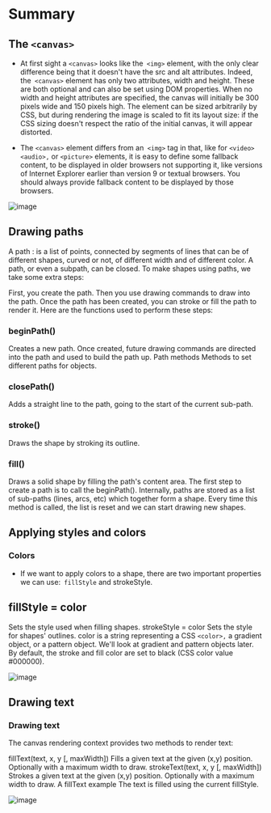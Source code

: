 # Summary
## The `<canvas>`

* At first sight a `<canvas>` looks like the` <img>` element, with the only clear difference being that it doesn't have the src and alt attributes. Indeed, the` <canvas>` element has only two attributes, width and height. These are both optional and can also be set using DOM properties. When no width and height attributes are specified, the canvas will initially be 300 pixels wide and 150 pixels high. The element can be sized arbitrarily by CSS, but during rendering the image is scaled to fit its layout size: if the CSS sizing doesn't respect the ratio of the initial canvas, it will appear distorted.


* The `<canvas>` element differs from an` <img>` tag in that, like for `<video>` `<audio>,` or `<picture>` elements, it is easy to define some fallback content, to be displayed in older browsers not supporting it, like versions of Internet Explorer earlier than version 9 or textual browsers. You should always provide fallback content to be displayed by those browsers.

![image](https://encrypted-tbn0.gstatic.com/images?q=tbn:ANd9GcQrDkc6eVRlIbROYZ6KBQZcE4EeA6jI25D2bg&usqp=CAU.jpg)

## Drawing paths
 A path : is a list of points, connected by segments of lines that can be of different shapes, curved or not, of different width and of different color. A path, or even a subpath, can be closed. To make shapes using paths, we take some extra steps:

First, you create the path.
Then you use drawing commands to draw into the path.
Once the path has been created, you can stroke or fill the path to render it.
Here are the functions used to perform these steps:

### beginPath()
Creates a new path. Once created, future drawing commands are directed into the path and used to build the path up.
Path methods
Methods to set different paths for objects.
### closePath()
Adds a straight line to the path, going to the start of the current sub-path.
### stroke()
Draws the shape by stroking its outline.
### fill()
Draws a solid shape by filling the path's content area.
The first step to create a path is to call the beginPath(). Internally, paths are stored as a list of sub-paths (lines, arcs, etc) which together form a shape. Every time this method is called, the list is reset and we can start drawing new shapes.


## Applying styles and colors

### Colors
 * If we want to apply colors to a shape, there are two important properties we can use:` fillStyle` and strokeStyle.

## fillStyle = color
Sets the style used when filling shapes.
strokeStyle = color
Sets the style for shapes' outlines.
color is a string representing a CSS `<color>,` a gradient object, or a pattern object. We'll look at gradient and pattern objects later. By default, the stroke and fill color are set to black (CSS color value #000000).

![image](https://encrypted-tbn0.gstatic.com/images?q=tbn:ANd9GcRnN5GzFRK0rYwnbL87jdKer3FAeprfvjJdNg&usqp=CAU.jpg)


## Drawing text

### Drawing text
The canvas rendering context provides two methods to render text:

fillText(text, x, y [, maxWidth])
Fills a given text at the given (x,y) position. Optionally with a maximum width to draw.
strokeText(text, x, y [, maxWidth])
Strokes a given text at the given (x,y) position. Optionally with a maximum width to draw.
A fillText example
The text is filled using the current fillStyle.

![image](https://encrypted-tbn0.gstatic.com/images?q=tbn:ANd9GcQcdKIr5p2wt6_ONm8rA7879fjJIl0DjpJQRA&usqp=CAU.jpg)